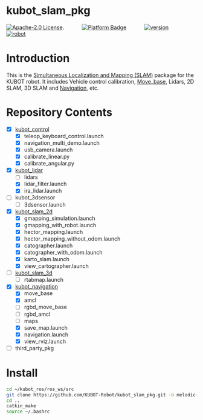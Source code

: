 # kubot_slam_pkg

[![Apache-2.0 License](https://img.shields.io/badge/license-Apache2.0-purple)](https://opensource.org/licenses/Apache-2.0).
&nbsp;&nbsp;&nbsp;&nbsp;&nbsp;&nbsp;&nbsp;&nbsp;&nbsp;&nbsp;
[![Platform Badge](https://img.shields.io/badge/platform-ROS_Melodic-blue.svg)](http://wiki.ros.org/melodic)
&nbsp;&nbsp;&nbsp;&nbsp;&nbsp;&nbsp;&nbsp;&nbsp;&nbsp;&nbsp;
[![version](https://img.shields.io/badge/version-1.0.1-green)](https://robot.shayangye.com/robots/59)
&nbsp;&nbsp;&nbsp;&nbsp;&nbsp;&nbsp;&nbsp;&nbsp;&nbsp;&nbsp;
[![robot](https://img.shields.io/badge/robot-KUBOT-orange)](http://www.shayangye.com/)
&nbsp;&nbsp;&nbsp;&nbsp;&nbsp;&nbsp;&nbsp;&nbsp;&nbsp;&nbsp;

# Introduction

This is the [Simultaneous Localization and Mapping (SLAM)](https://en.wikipedia.org/wiki/Simultaneous_localization_and_mapping) package for the KUBOT robot. It includes Vehicle control calibration, [Move_base](http://wiki.ros.org/move_base), Lidars, 2D SLAM, 3D SLAM and [Navigation](http://wiki.ros.org/navigation), etc.

# Repository Contents
- [x] [kubot_control](https://github.com/KUBOT-Robot/kubot_ros/wiki/4.1-kubot_control)
	- [x] teleop_keyboard_control.launch
	- [x] navigation_multi_demo.launch
	- [x] usb_camera.launch
	- [x] calibrate_linear.py
	- [x] calibrate_angular.py
- [x] [kubot_lidar](https://github.com/KUBOT-Robot/kubot_ros/wiki/4.2-kubot_lidar)
	- [ ] lidars
	- [x] lidar_filter.launch
   - [x] ira_lidar.launch
- [ ] kubot_3dsensor
	- [ ] 3dsensor.launch
- [x] [kubot_slam_2d](https://github.com/KUBOT-Robot/kubot_ros/wiki/4.3-kubot_slam_2d)
	- [x] gmapping_simulation.launch
	- [x] gmapping_with_robot.launch
	- [x] hector_mapping.launch
	- [x] hector_mapping_without_odom.launch
	- [x] catographer.launch
	- [x] catographer_with_odom.launch
	- [x] karto_slam.launch
	- [x] view_cartographer.launch
- [ ] [kubot_slam_3d](https://github.com/KUBOT-Robot/kubot_ros/wiki/4.5-kubot_slam_3d)
	- [ ] rtabmap.launch
- [x] [kubot_navigation](https://github.com/KUBOT-Robot/kubot_ros/wiki/4.4-kubot_navigation)
	- [x] move_base
	- [x] amcl
	- [ ] rgbd_move_base
	- [ ] rgbd_amcl
	- [ ] maps
	- [x] save_map.launch
	- [x] navigation.launch
	- [x] view_rviz.launch
- [ ] third_party_pkg

# Install

```sh
cd ~/kubot_ros/ros_ws/src
git clone https://github.com/KUBOT-Robot/kubot_slam_pkg.git -b melodic-devel
cd ..
catkin_make
source ~/.bashrc
```